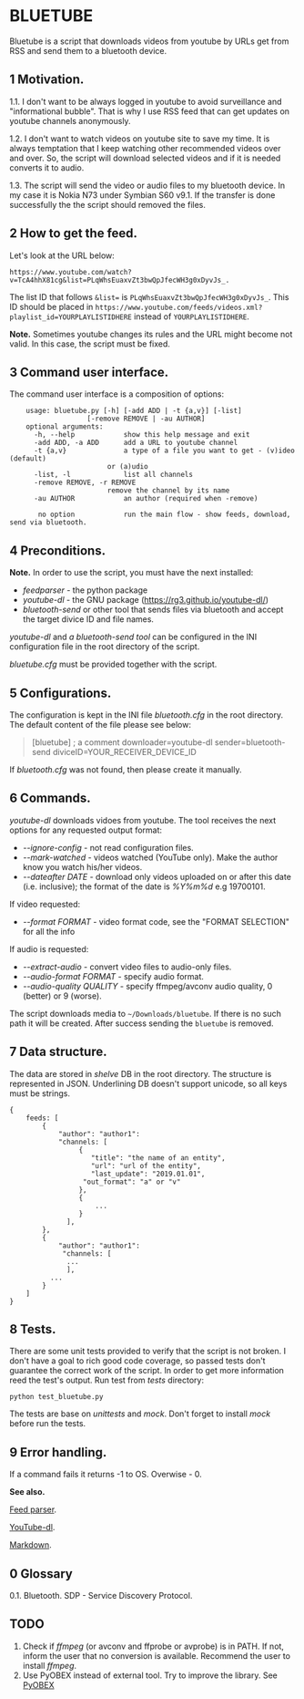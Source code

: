 BLUETUBE
========

Bluetube is a script that downloads videos from youtube by URLs get from RSS and send them to a bluetooth device.

1 Motivation.
-------------
1.1. I don't want to be always logged in youtube to avoid surveillance and "informational bubble".
That is why I use RSS feed that can get updates on youtube channels anonymously.

1.2. I don't want to watch videos on youtube site to save my time. It is always temptation that I keep watching other recommended videos over and over.
So, the script will download selected videos and if it is needed converts it to audio.

1.3. The script will send the video or audio files to my bluetooth device. In my case it is Nokia N73 under Symbian S60 v9.1.
If the transfer is done successfully the the script should removed the files.

2 How to get the feed.
----------------------
Let's look at the URL below:

`https://www.youtube.com/watch?v=TcA4hhX81cg&list=PLqWhsEuaxvZt3bwQpJfecWH3g0xDyvJs_.`

The list ID that follows `&list=` is `PLqWhsEuaxvZt3bwQpJfecWH3g0xDyvJs_`.
This ID should be placed in `https://www.youtube.com/feeds/videos.xml?playlist_id=YOURPLAYLISTIDHERE` instead of `YOURPLAYLISTIDHERE`.

**Note.** Sometimes youtube changes its rules and the URL might become not valid. In this case, the script must be fixed.

3 Command user interface.
---------------------
The command user interface is a composition of options:

		usage: bluetube.py [-h] [-add ADD | -t {a,v}] [-list]
	                   [-remove REMOVE | -au AUTHOR]
		optional arguments:
		  -h, --help            show this help message and exit
		  -add ADD, -a ADD      add a URL to youtube channel
		  -t {a,v}              a type of a file you want to get - (v)ideo (default)
	                        or (a)udio
		  -list, -l             list all channels
		  -remove REMOVE, -r REMOVE
	                        remove the channel by its name
		  -au AUTHOR            an author (required when -remove)
		
		   no option            run the main flow - show feeds, download, send via bluetooth.

4 Preconditions.
-----------------

**Note.** In order to use the script, you must have the next installed:

+	_feedparser_ - the python package
+	_youtube-dl_ - the GNU package (https://rg3.github.io/youtube-dl/)
+	_bluetooth-send_ or other tool that sends files via bluetooth and accept the target divice ID and file names.

*youtube-dl* and *a bluetooth-send tool* can be configured in the INI configuration file in the root directory of the script.

*bluetube.cfg* must be provided together with the script.

5 Configurations.
------------------
The configuration is kept in the INI file *bluetooth.cfg* in the root directory.
The default content of the file please see below:
> [bluetube]
> ; a comment
> downloader=youtube-dl
> sender=bluetooth-send
> diviceID=YOUR_RECEIVER_DEVICE_ID

If *bluetooth.cfg* was not found, then please create it manually.

6 Commands.
------------
*youtube-dl* downloads vidoes from youtube.
The tool receives the next options for any requested output format:

+   *--ignore-config* - not read configuration files.
+   *--mark-watched* - videos watched (YouTube only). Make the author know you watch his/her videos.
+   *--dateafter DATE* - download only videos uploaded on or after this date (i.e. inclusive); the format of the date is *%Y%m%d* e.g 19700101.

If video requested:

+    *--format FORMAT* - video format code, see the "FORMAT SELECTION" for all the info

If audio is requested:

+    *--extract-audio* - convert video files to audio-only files.
+    *--audio-format FORMAT* - specify audio format.
+    *--audio-quality QUALITY* - specify ffmpeg/avconv audio quality, 0 (better) or 9 (worse).

The script downloads media to `~/Downloads/bluetube`. If there is no such path it will be created. After success sending the `bluetube` is removed.

7 Data structure.
------------------
The data are stored in *shelve* DB in the root directory.
The structure is represented in JSON.
Underlining DB doesn't support unicode, so all keys must be strings.

	{
        feeds: [
            {
                "author": "author1":
                "channels: [
    			     {
    				    "title": "the name of an entity",
    				    "url": "url of the entity",
    				    "last_update": "2019.01.01",
                      "out_format": "a" or "v" 
    			     },
    			     {
    			         ...
    			     }
		          ],
            },
            {
                "author": "author1":
		         "channels: [
			      ...
		          ],
		      ...
            }
        ]
	}

8 Tests.
--------
There are some unit tests provided to verify that the script is not broken.
I don't have a goal to rich good code coverage, so passed tests don't guarantee the 
correct work of the script. In order to get more information reed the test's output.
Run test from *tests* directory:

    python test_bluetube.py

The tests are base on *unittests* and *mock*. Don't forget to install *mock* before 
run the tests.

9 Error handling.
-----------------
If a command fails it returns -1 to OS. Overwise - 0.


**See also.**

[Feed parser](https://pythonhosted.org/feedparser/introduction.html).

[YouTube-dl](https://rg3.github.io/youtube-dl/).

[Markdown](https://daringfireball.net/projects/markdown/).


0 Glossary
--------
0.1. Bluetooth.
SDP - Service Discovery Protocol.

TODO
----
1. Check if *ffmpeg* (or avconv and ffprobe or avprobe) is in PATH. If not, inform the user that no conversion is available.
  Recommend the user to install *ffmpeg*.
2. Use PyOBEX instead of external tool. Try to improve the library. See [PyOBEX](https://bitbucket.org/dboddie/pyobex/src/abcfb31c3609c7408e47c10ae30d46438e35018f/PyOBEX/client.py?at=default&fileviewer=file-view-default)

